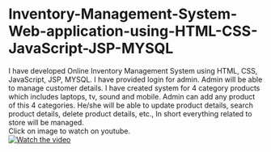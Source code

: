 # Inventory-Management-System-Web-application-using-HTML-CSS-JavaScript-JSP-MYSQL
I have developed Online Inventory Management System using HTML, CSS, JavaScript, JSP, MYSQL. I have provided login for admin. Admin will be able to manage customer details. I have created system for 4 category products which includes laptops, tv, sound and mobile. Admin can add any product of this 4 categories. He/she will be able to update product details, search product details, delete product details, etc., In short everything related to store will be managed.<br/>
Click on image to watch on youtube.<br/>
[![Watch the video](https://img.youtube.com/vi/SFFTAX6LGJ4/maxresdefault.jpg)](https://youtu.be/SFFTAX6LGJ4)</center>
